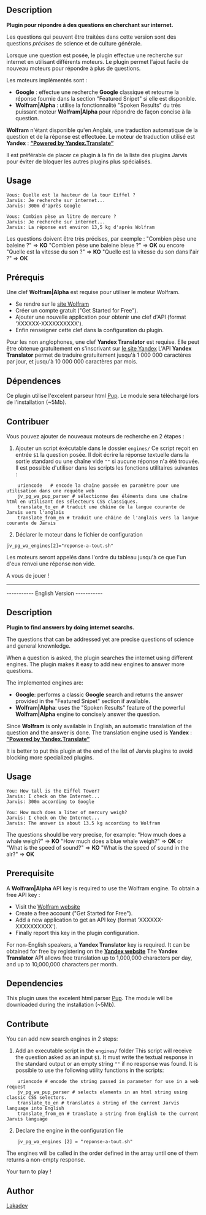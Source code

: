 ## Description
**Plugin pour répondre à des questions en cherchant sur internet.**

Les questions qui peuvent être traitées dans cette version sont des questions *précises* de science et de culture générale. 

Lorsque une question est posée, le plugin effectue une recherche sur internet en utilisant différents moteurs. Le plugin permet l'ajout facile de nouveau moteurs pour répondre à plus de questions.

Les moteurs implémentés sont :
- **Google** : effectue une recherche **Google** classique et retourne la réponse fournie dans la section "Featured Snipet" si elle est disponible.
- **Wolfram|Alpha** : utilise la fonctionnalité "Spoken Results" du très puissant moteur **Wolfram|Alpha** pour répondre de façon concise à la question.

**Wolfram** n'étant disponible qu'en Anglais, une traduction automatique de la question et de la réponse est effectuée.
Le moteur de traduction utilisé est **Yandex** : **[“Powered by Yandex.Translate”](http://translate.yandex.com/)**

Il est préférable de placer ce plugin à la fin de la liste des plugins Jarvis pour éviter de bloquer les autres plugins plus spécialisés.

## Usage

```
Vous: Quelle est la hauteur de la tour Eiffel ?
Jarvis: Je recherche sur internet...
Jarvis: 300m d'après Google

Vous: Combien pèse un litre de mercure ?
Jarvis: Je recherche sur internet...
Jarvis: La réponse est environ 13,5 kg d'après Wolfram
```

Les questions doivent être très précises, par exemple :
"Combien pèse une baleine ?" => **KO**
"Combien pèse une baleine bleue ?" => **OK**
ou encore
"Quelle est la vitesse du son ?" => **KO**
"Quelle est la vitesse du son dans l'air ?" => **OK**

## Prérequis

Une clef **Wolfram|Alpha** est requise pour utiliser le moteur Wolfram.
- Se rendre sur le [site Wolfram](http://products.wolframalpha.com/api)
- Créer un compte gratuit ("Get Started for Free").
- Ajouter une nouvelle application pour obtenir une clef d'API (format 'XXXXXX-XXXXXXXXXX').
- Enfin renseigner cette clef dans la configuration du plugin.

Pour les non anglophones, une clef **Yandex Translator** est requise.
Elle peut être obtenue gratuitement en s'inscrivant sur [le site Yandex](https://translate.yandex.com/developers)
L'API **Yandex Translator** permet de traduire gratuitement jusqu'à 1 000 000 caractères par jour, et jusqu'à 10 000 000 caractères par mois.

## Dépendences

Ce plugin utilise l'excelent parseur html [Pup](https://github.com/ericchiang/pup).
Le module sera téléchargé lors de l'installation (~5Mb).

## Contribuer

Vous pouvez ajouter de nouveaux moteurs de recherche en 2 étapes :
1) Ajouter un script éxécutable dans le dossier `engines/` 
Ce script reçoit en entrée `$1` la question posée.
Il doit écrire la réponse textuelle dans la sortie standard ou une chaîne vide `""` si aucune réponse n'a été trouvée.
Il est possible d'utiliser dans les scripts les fonctions utilitaires suivantes :
```
	uriencode 	# encode la chaîne passée en paramètre pour une utilisation dans une requête web
	jv_pg_wa_pup_parser # sélectionne des éléments dans une chaîne html en utilisant des sélecteurs CSS classiques.
	translate_to_en # traduit une châine de la langue courante de Jarvis vers l'anglais
	translate_from_en # traduit une châine de l'anglais vers la langue courante de Jarvis 
```

2) Déclarer le moteur dans le fichier de configuration
```
jv_pg_wa_engines[2]="reponse-a-tout.sh"
```

Les moteurs seront appelés dans l'ordre du tableau jusqu'à ce que l'un d'eux renvoi une réponse non vide.

A vous de jouer !

---


----------- English Version -----------


## Description
**Plugin to find answers by doing internet searchs.**

The questions that can be addressed yet are precise questions of science and general knownledge. 

When a question is asked, the plugin searches the internet using different engines. The plugin makes it easy to add new engines to answer more questions.


The implemented engines are:
- **Google**: performs a classic **Google** search and returns the answer provided in the "Featured Snipet" section if available.
- **Wolfram|Alpha**: uses the "Spoken Results" feature of the powerful **Wolfram|Alpha** engine to concisely answer the question.


Since **Wolfram** is only available in English, an automatic translation of the question and the answer is done.
The translation engine used is **Yandex** : **[“Powered by Yandex.Translate”](http://translate.yandex.com/)**

It is better to put this plugin at the end of the list of Jarvis plugins to avoid blocking more specialized plugins.

## Usage

```
You: How tall is the Eiffel Tower?
Jarvis: I check on the Internet...
Jarvis: 300m according to Google

You: How much does a liter of mercury weigh?
Jarvis: I check on the Internet...
Jarvis: The answer is about 13.5 kg according to Wolfram
```

The questions should be very precise, for example:
"How much does a whale weigh?" => **KO**
"How much does a blue whale weigh?" => **OK**
or
"What is the speed of sound?" => **KO**
"What is the speed of sound in the air?" => **OK**

## Prerequisite

A **Wolfram|Alpha** API key is required to use the Wolfram engine.
To obtain a free API key :
 - Visit the [Wolfram website](http://products.wolframalpha.com/api)
 - Create a free account ("Get Started for Free").
 - Add a new application to get an API key (format 'XXXXXX-XXXXXXXXXX').
 - Finally report this key in the plugin configuration.

For non-English speakers, a **Yandex Translator** key is required.
It can be obtained for free by registering on the **[Yandex website](https://translate.yandex.com/developers)**
The **Yandex Translator** API allows free translation up to 1,000,000 characters per day, and up to 10,000,000 characters per month.

## Dependencies

This plugin uses the excelent html parser [Pup](https://github.com/ericchiang/pup).
The module will be downloaded during the installation (~5Mb).

## Contribute

You can add new search engines in 2 steps:
1) Add an executable script in the `engines/` folder
This script will receive the question asked as an input `$1`.
It must write the textual response in the standard output or an empty string `""` if no response was found.
It is possible to use the following utility functions in the scripts:
```
	uriencode # encode the string passed in parameter for use in a web request
	jv_pg_wa_pup_parser # selects elements in an html string using classic CSS selectors.
    translate_to_en # translates a string of the current Jarvis language into English
    translate_from_en # translate a string from English to the current Jarvis language
```

2) Declare the engine in the configuration file
```
    jv_pg_wa_engines [2] = "reponse-a-tout.sh"
```

The engines will be called in the order defined in the array until one of them returns a non-empty response.

Your turn to play !

## Author
[Lakadev](http://www.lakadev.com)
